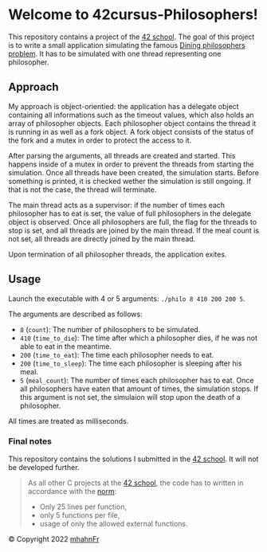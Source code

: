 # Welcome to 42cursus-Philosophers!
This repository contains a project of the [42 school]. The goal of this project
is to write a small application simulating the famous
[Dining philosophers problem]. It has to be simulated with one thread
representing one philosopher.

## Approach
My approach is object-orientied: the application has a delegate object
containing all informations such as the timeout values, which also holds an
array of philosopher objects. Each philosopher object contains the thread it is
running in as well as a fork object. A fork object consists of the status of
the fork and a mutex in order to protect the access to it.

After parsing the arguments, all threads are created and started. This happens
inside of a mutex in order to prevent the threads from starting the simulation.
Once all threads have been created, the simulation starts. Before something is
printed, it is checked wether the simulation is still ongoing. If that is not
the case, the thread will terminate.

The main thread acts as a supervisor: if the number of times each philosopher
has to eat is set, the value of full philosophers in the delegate object is
observed. Once all philosophers are full, the flag for the threads to stop is
set, and all threads are joined by the main thread. If the meal count is not
set, all threads are directly joined by the main thread.

Upon termination of all philosopher threads, the application exites.

## Usage
Launch the executable with 4 or 5 arguments: ``./philo 8 410 200 200 5``.

The arguments are described as follows:
- ``8`` (``count``): The number of philosophers to be simulated.
- ``410`` (``time_to_die``): The time after which a philosopher dies, if he was
not able to eat in the meantime.
- ``200`` (``time_to_eat``): The time each philosopher needs to eat.
- ``200`` (``time_to_sleep``): The time each philosopher is sleeping after his
meal.
- ``5`` (``meal_count``): The number of times each philosopher has to eat. Once
all philosophers have eaten that amount of times, the simulation stops. If this
argument is not set, the simulaion will stop upon the death of a philosopher.

All times are treated as milliseconds.

### Final notes
This repository contains the solutions I submitted in the [42 school]. It will
not be developed further.

> As all other C projects at the [42 school], the code has to written in accordance
> with the [norm]:
> - Only 25 lines per function,
> - only 5 functions per file,
> - usage of only the allowed external functions.

© Copyright 2022 [mhahnFr](https://www.github.com/mhahnFr)

[Dining philosophers problem]: https://en.wikipedia.org/wiki/Dining_philosophers_problem
[42 school]: https://www.42heilbronn.de/learncoderepeat
[norm]: https://www.github.com/42School/norminette

